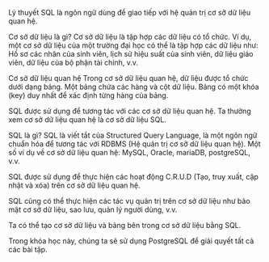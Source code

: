 Lý thuyết
SQL là ngôn ngữ dùng để giao tiếp với hệ quản trị cơ sỡ dữ liệu quan hệ.

Cơ sở dữ liệu là gì?
Cơ sở dữ liệu là tập hợp các dữ liệu có tổ chức. Ví dụ, một cơ sở dữ liệu của một trường đại học có thể là tập hợp các dữ liệu như: Hồ sơ các nhân của sinh viên, lịch sử hiệu suất của sinh viên, dữ liệu giáo viên, dữ liệu của bộ phận tài chính, v.v.

Cơ sở dữ liệu quan hệ
Trong cơ sở dữ liệu quan hệ, dữ liệu được tổ chức dưới dạng bảng. Một bảng chứa các hàng và cột dữ liệu. Bảng có một khóa (key) duy nhất để xác định từng hàng của bảng.

SQL được sử dụng để tương tác với các cơ sở dữ liệu quan hệ. Ta thường xem cơ sở dữ liệu quan hệ là cơ sở dữ liệu SQL.

SQL là gì?
SQL là viết tắt của Structured Query Language, là một ngôn ngữ chuẩn hóa để tương tác với RDBMS (Hệ quản trị cơ sỡ dữ liệu quan hệ). Một số ví dụ về cơ sở dữ liệu quan hệ: MySQL, Oracle, mariaDB, postgreSQL, v.v.

SQL được sử dụng để thực hiện các hoạt động C.R.U.D (Tạo, truy xuất, cập nhật và xóa) trên cơ sở dữ liệu quan hệ.

SQL cũng có thể thực hiện các tác vụ quản trị trên cơ sở dữ liệu như bảo mật cơ sở dữ liệu, sao lưu, quản lý người dùng, v.v.

Ta có thể tạo cơ sở dữ liệu và bảng bên trong cơ sở dữ liệu bằng SQL.

Trong khóa học này, chúng ta sẽ sử dụng PostgreSQL để giải quyết tất cả các bài tập.
